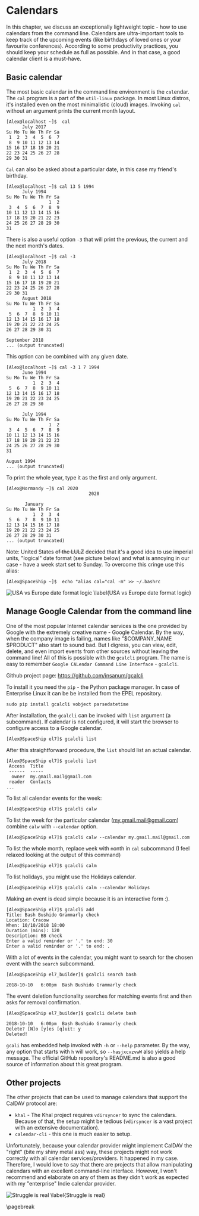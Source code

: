 # Calendars
In this chapter, we discuss an exceptionally lightweight topic - how to use
calendars from the command line. Calendars are ultra-important tools to keep
track of the upcoming events (like birthdays of loved ones or your favourite
conferences). According to some productivity practices, you should keep your
schedule as full as possible. And in that case, a good calendar client is a
must-have. 

## Basic calendar
The most basic calendar in the command line environment is the `cal`endar. The
`cal` program is a part of the `util-linux` package. In most Linux distros,
it's installed even on the most minimalistic (cloud) images. Invoking `cal` without
an argument prints the current month layout.

```
[Alex@localhost ~]$  cal
      July 2017     
Su Mo Tu We Th Fr Sa
 1  2  3  4  5  6  7
 8  9 10 11 12 13 14
15 16 17 18 19 20 21
22 23 24 25 26 27 28
29 30 31
```

`Cal` can also be asked about a particular date, in this case my friend's birthday.

```
[Alex@localhost ~]$ cal 13 5 1994
      July 1994     
Su Mo Tu We Th Fr Sa
                1  2
 3  4  5  6  7  8  9
10 11 12 13 14 15 16
17 18 19 20 21 22 23
24 25 26 27 28 29 30
31
```

There is also a useful option `-3` that will print the previous, the current and the next
month's dates.

```
[Alex@localhost ~]$ cal -3
      July 2018 
Su Mo Tu We Th Fr Sa
 1  2  3  4  5  6  7 
 8  9 10 11 12 13 14 
15 16 17 18 19 20 21 
22 23 24 25 26 27 28 
29 30 31 
      August 2018 
Su Mo Tu We Th Fr Sa  
          1  2  3  4  
 5  6  7  8  9 10 11 
12 13 14 15 16 17 18  
19 20 21 22 23 24 25  
26 27 28 29 30 31

September 2018    
... (output truncated)
```

This option can be combined with any given date.

```
[Alex@localhost ~]$ cal -3 1 7 1994
      June 1994
Su Mo Tu We Th Fr Sa
          1  2  3  4
 5  6  7  8  9 10 11
12 13 14 15 16 17 18
19 20 21 22 23 24 25
26 27 28 29 30

      July 1994               
Su Mo Tu We Th Fr Sa
                1  2
 3  4  5  6  7  8  9
10 11 12 13 14 15 16
17 18 19 20 21 22 23
24 25 26 27 28 29 30
31

August 1994 
... (output truncated)
```

To print the whole year, type it as the first and only argument.

```
[Alex@Normandy ~]$ cal 2020
                               2020                               

       January       
Su Mo Tu We Th Fr Sa 
          1  2  3  4 
 5  6  7  8  9 10 11 
12 13 14 15 16 17 18 
19 20 21 22 23 24 25 
26 27 28 29 30 31    
... (output truncated)
```

Note: United States ~~of the LULZ~~ decided that it's a good idea to use imperial
units, "logical" date format (see picture below) and what is annoying in our
case - have a week start set to Sunday. To overcome this cringe use this
alias:

```
[Alex@SpaceShip ~]$  echo "alias cal="cal -m" >> ~/.bashrc
```

![USA vs Europe date format logic \label{USA vs Europe date format logic}](images/05-calendars/usa-vs-europe.jpg)

## Manage Google Calendar from the command line

One of the most popular Internet calendar services is the one provided by Google
with the extremely creative name - Google Calendar. By the way, when the company image is
failing, names like "$COMPANY_NAME $PRODUCT" also start to sound bad. But I digress, you
can view, edit, delete, and even import events from other sources without
leaving the command line! All of this is possible with the `gcalcli` program. The
name is easy to remember `Google CALendar Command Line Interface` -
`gcalcli`.


Github project page: https://github.com/insanum/gcalcli


To install it you need the `pip` - the Python package manager. In case of
Enterprise Linux it can be   be installed from the EPEL repository.

```
sudo pip install gcalcli vobject parsedatetime
```

After installation, the `gcalcli` can be invoked with `list` argument (a
subcommand). If calendar is not configured, it will start the browser to
configure access to a Google calendar.

```
[Alex@SpaceShip el7]$ gcalcli list
```

After this straightforward procedure, the `list` should list an actual calendar.

```
[Alex@SpaceShip el7]$ gcalcli list
 Access  Title
 ------  -----
  owner  my.gmail.mail@gmail.com
 reader  Contacts
...
```

To list all calendar events for the week:

```
[Alex@SpaceShip el7]$ gcalcli calw 
```

To list the week for the particular calendar (my.gmail.mail@gmail.com) combine
`calw` with `--calendar` option.

```
[Alex@SpaceShip el7]$ gcalcli calw --calendar my.gmail.mail@gmail.com
```
To list the whole month, replace `w`eek with `m`onth in `cal` subcommand (I feel relaxed looking at the output of this command)

```
[Alex@SpaceShip el7]$ gcalcli calm 
```

To list holidays, you might use the Holidays calendar.

```
[Alex@SpaceShip el7]$ gcalcli calm --calendar Holidays
```

Making an event is dead simple because it is an interactive form :).

```
[Alex@SpaceShip el7]$ gcalcli add 
Title: Bash Bushido Grammarly check
Location: Cracow
When: 10/10/2018 18:00
Duration (mins): 120
Description: BB check
Enter a valid reminder or '.' to end: 30
Enter a valid reminder or '.' to end: .
```
With a lot of events in the calendar, you might want to search for the chosen
event with the `search` subcommand.

```
[Alex@SpaceShip el7_builder]$ gcalcli search bash

2018-10-10   6:00pm  Bash Bushido Grammarly check
```

The event deletion functionality searches for matching events first and then
asks for removal confirmation.

```
[Alex@SpaceShip el7_builder]$ gcalcli delete bash

2018-10-10   6:00pm  Bash Bushido Grammarly check
Delete? [N]o [y]es [q]uit: y
Deleted!
```

`gcali` has embedded help invoked with `-h` or `--help`
parameter. By the way, any option that starts with `h` will work, so
`--hasjxcvzvwW` also yields a help message. The official GitHub repository's README.md is
also a good source of information about this great program.

## Other projects
The other projects that can be used to manage calendars that support the CalDAV
protocol are:

- `khal` - The Khal project requires `vdirsyncer` to sync the calendars.
  Because of that, the setup might be tedious (`vdirsyncer` is a vast project
  with an extensive documentation). 
- `calendar-cli` - this one is much easier to setup.

Unfortunately, because your calendar provider might implement CalDAV the
"right" (bite my shiny metal ass) way, these projects might not work correctly
with all calendar services/providers. It happened in my case. Therefore, I
would love to say that there are projects that allow manipulating calendars
with an excellent command-line interface. However, I won't recommend and
elaborate on any of them as they didn't work as expected with my "enterprise"
Indie calendar provider.

![Struggle is real \label{Struggle is real}](images/05-calendars/first_world_problem_meme.jpg)

\pagebreak

